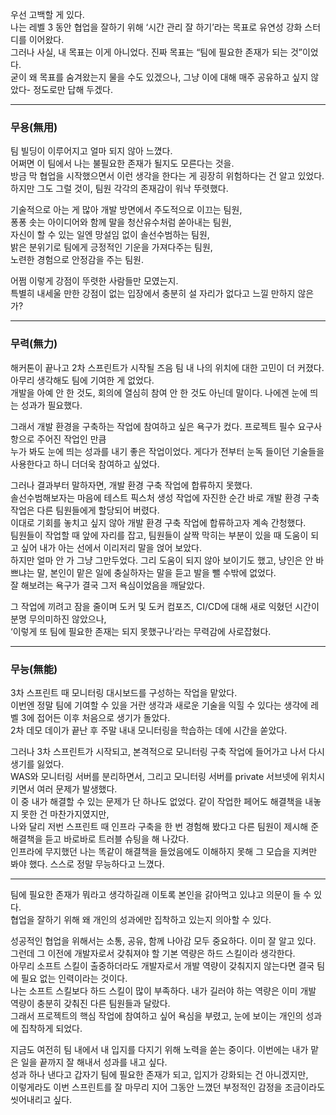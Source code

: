 우선 고백할 게 있다.  
나는 레벨 3 동안 협업을 잘하기 위해 ‘시간 관리 잘 하기’라는 목표로 유연성 강화 스터디를 이어왔다.  
그러나 사실, 내 목표는 이게 아니었다. 진짜 목표는 “팀에 필요한 존재가 되는 것”이었다.  
굳이 왜 목표를 숨겨왔는지 물을 수도 있겠으나, 그냥 이에 대해 매주 공유하고 싶지 않았다- 정도로만 답해 두겠다.
<hr>

### 무용(無用)
팀 빌딩이 이루어지고 얼마 되지 않아 느꼈다.  
어쩌면 이 팀에서 나는 불필요한 존재가 될지도 모른다는 것을.  
방금 막 협업을 시작했으면서 이런 생각을 한다는 게 굉장히 위험하다는 건 알고 있었다.  
하지만 그도 그럴 것이, 팀원 각각의 존재감이 워낙 뚜렷했다.  

기술적으로 아는 게 많아 개발 방면에서 주도적으로 이끄는 팀원,  
퐁퐁 솟는 아이디어와 함께 말을 청산유수처럼 쏟아내는 팀원,  
자신이 할 수 있는 일엔 망설임 없이 솔선수범하는 팀원,  
밝은 분위기로 팀에게 긍정적인 기운을 가져다주는 팀원,  
노련한 경험으로 안정감을 주는 팀원.  

어쩜 이렇게 강점이 뚜렷한 사람들만 모였는지.  
특별히 내세울 만한 강점이 없는 입장에서 충분히 설 자리가 없다고 느낄 만하지 않은가?
<hr>

### 무력(無力)

해커톤이 끝나고 2차 스프린트가 시작될 즈음 팀 내 나의 위치에 대한 고민이 더 커졌다. 아무리 생각해도 팀에 기여한 게 없었다.   
개발을 아예 안 한 것도, 회의에 열심히 참여 안 한 것도 아닌데 말이다. 나에겐 눈에 띄는 성과가 필요했다.

그래서 개발 환경을 구축하는 작업에 참여하고 싶은 욕구가 컸다. 프로젝트 필수 요구사항으로 주어진 작업인 만큼  
누가 봐도 눈에 띄는 성과를 내기 좋은 작업이었다. 게다가 전부터 눈독 들이던 기술들을 사용한다고 하니 더더욱 참여하고 싶었다.

그러나 결과부터 말하자면, 개발 환경 구축 작업에 합류하지 못했다.   
솔선수범해보자는 마음에 테스트 픽스처 생성 작업에 자진한 순간 바로 개발 환경 구축 작업은 다른 팀원들에게 할당되어 버렸다.   
이대로 기회를 놓치고 싶지 않아 개발 환경 구축 작업에 합류하고자 계속 간청했다.   
팀원들이 작업할 때 앞에 자리를 잡고, 팀원들이 살짝 막히는 부분이 있을 때 도움이 되고 싶어 내가 아는 선에서 이리저리 말을 얹어 보았다.  
하지만 얼마 안 가 그냥 그만두었다. 그리 도움이 되지 않아 보이기도 했고, 냥인은 안 바쁘냐는 말, 본인이 맡은 일에 충실하자는 말을 듣고 발을 뺄 수밖에 없었다.   
잘 해보려는 욕구가 결국 그저 욕심이었음을 깨달았다.

그 작업에 끼려고 잠을 줄이며 도커 및 도커 컴포즈, CI/CD에 대해 새로 익혔던 시간이 분명 무의미하진 않았으나,   
‘이렇게 또 팀에 필요한 존재는 되지 못했구나’라는 무력감에 사로잡혔다.

<hr>

### 무능(無能)

3차 스프린트 때 모니터링 대시보드를 구성하는 작업을 맡았다.   
이번엔 정말 팀에 기여할 수 있을 거란 생각과 새로운 기술을 익힐 수 있다는 생각에 레벨 3에 접어든 이후 처음으로 생기가 돌았다.  
2차 데모 데이가 끝난 후 주말 내내 모니터링을 학습하는 데에 시간을 쏟았다.

그러나 3차 스프린트가 시작되고, 본격적으로 모니터링 구축 작업에 들어가고 나서 다시 생기를 잃었다.   
WAS와 모니터링 서버를 분리하면서, 그리고 모니터링 서버를 private 서브넷에 위치시키면서 여러 문제가 발생했다.   
이 중 내가 해결할 수 있는 문제가 단 하나도 없었다. 같이 작업한 페어도 해결책을 내놓지 못한 건 마찬가지였지만,   
나와 달리 저번 스프린트 때 인프라 구축을 한 번 경험해 봤다고 다른 팀원이 제시해 준 해결책을 듣고 바로바로 트러블 슈팅을 해 나갔다.   
인프라에 무지했던 나는 똑같이 해결책을 들었음에도 이해하지 못해 그 모습을 지켜만 봐야 했다. 스스로 정말 무능하다고 느꼈다.

<hr>

팀에 필요한 존재가 뭐라고 생각하길래 이토록 본인을 갉아먹고 있냐고 의문이 들 수 있다.   
협업을 잘하기 위해 왜 개인의 성과에만 집착하고 있는지 의아할 수 있다.

성공적인 협업을 위해서는 소통, 공유, 함께 나아감 모두 중요하다. 이미 잘 알고 있다.   
그런데 그 이전에 개발자로서 갖춰져야 할 기본 역량은 하드 스킬이라 생각한다.  
아무리 소프트 스킬이 출중하더라도 개발자로서 개발 역량이 갖춰지지 않는다면 결국 팀에 필요 없는 인력이라는 것이다.  
나는 소프트 스킬보다 하드 스킬이 많이 부족하다. 내가 길러야 하는 역량은 이미 개발 역량이 충분히 갖춰진 다른 팀원들과 달랐다.   
그래서 프로젝트의 핵심 작업에 참여하고 싶어 욕심을 부렸고, 눈에 보이는 개인의 성과에 집착하게 되었다.

지금도 여전히 팀 내에서 내 입지를 다지기 위해 노력을 쏟는 중이다. 이번에는 내가 맡은 일을 끝까지 잘 해내서 성과를 내고 싶다.   
성과 하나 낸다고 갑자기 팀에 필요한 존재가 되고, 입지가 강화되는 건 아니겠지만,   
이렇게라도 이번 스프린트를 잘 마무리 지어 그동안 느꼈던 부정적인 감정을 조금이라도 씻어내리고 싶다.

